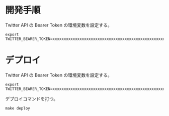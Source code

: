 # 開発手順

Twitter API の Bearer Token の環境変数を設定する。

```
export TWITTER_BEARER_TOKEN=xxxxxxxxxxxxxxxxxxxxxxxxxxxxxxxxxxxxxxxxxxxxxxxxxx
```

# デプロイ

Twitter API の Bearer Token の環境変数を設定する。

```
export TWITTER_BEARER_TOKEN=xxxxxxxxxxxxxxxxxxxxxxxxxxxxxxxxxxxxxxxxxxxxxxxxxx
```

デプロイコマンドを打つ。

```
make deploy
```